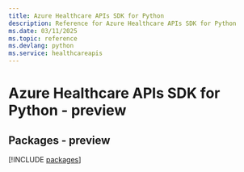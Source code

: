 ```yaml
---
title: Azure Healthcare APIs SDK for Python
description: Reference for Azure Healthcare APIs SDK for Python
ms.date: 03/11/2025
ms.topic: reference
ms.devlang: python
ms.service: healthcareapis
---
```

# Azure Healthcare APIs SDK for Python - preview
## Packages - preview
[!INCLUDE [packages](healthcare-apis-index.md)]